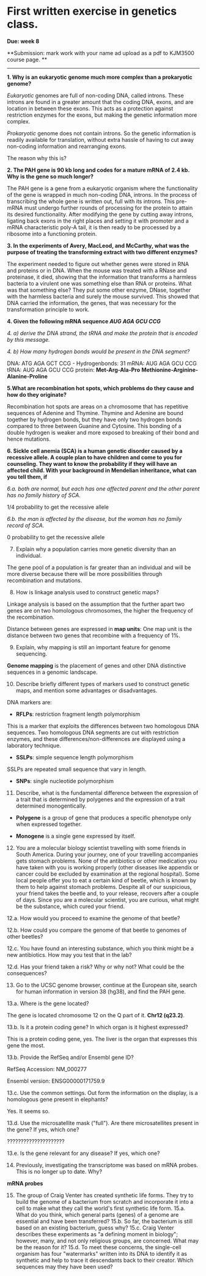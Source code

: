 # First written exercise in genetics class.

**Due: week 8**

**Submission: mark work with your name ad upload as a pdf to KJM3500 course page. **

---


**1. Why is an eukaryotic genome much more complex than a prokaryotic genome?**

*Eukaryotic* genomes are full of non-coding DNA, called introns. These introns are found in a greater amount that the coding DNA, exons, and are location in between these exons. This acts as a protection against restriction enzymes for the exons, but making the genetic information more complex.

*Prokaryotic* genome does not contain introns. So the genetic information is readily available for translation, without extra hassle of having to cut away non-coding information and rearranging exons.

The reason why this is?


**2. The PAH gene is 90 kb long and codes for a mature mRNA of 2.4 kb. Why is the gene so
much longer?**

The PAH gene is a gene from a eukaryotic organism where the functionality of the gene is wrapped in much non-coding DNA, introns. In the process of transcribing the whole gene is written out, full with its introns. This pre-mRNA must undergo further rounds of processing for the protein to attain its desired functionality. After modifying the gene by cutting away introns, ligating back exons in the right places and setting it with promoter and a mRNA characteristic poly-A tail, it is then ready to be processed by a ribosome into a functioning protein.

**3. In the experiments of Avery, MacLeod, and McCarthy, what was the purpose of treating
the transforming extract with two different enzymes?**

The experiment needed to figure out whether genes were stored in RNA and proteins or in DNA. When the mouse was treated with a RNase and proteinase, it died, showing that the information that transforms a harmless bacteria to a virulent one was something else than RNA or proteins. What was that something else? They put some other enzyme, DNase, together with the harmless bacteria and surely the mouse survived. This showed that DNA carried the information, the genes, that was necessary for the transformation principle to work.

**4. Given the following mRNA sequence _AUG AGA GCU CCG_**

*4. a) derive the DNA strand, the tRNA and make the protein that is encoded by this message.*

*4. b) How many hydrogen bonds would be present in the DNA segment?*

DNA: ATG AGA GCT CCG - Hydrogenbonds: 31
mRNA: AUG AGA GCU CCG
tRNA: AUG AGA GCU CCG
protein: **Met-Arg-Ala-Pro**
 **Methionine-Arginine-Alanine-Proline**

**5.What are recombination hot spots, which problems do they cause and how do they
originate?**

Recombination hot spots are areas on a chromosome that has repetitive sequences of Adenine and Thymine. Thymine and Adenine are bound together by hydrogen bonds, but they have only two hydrogen bonds compared to three between Guanine and Cytosine. This bonding of a double hydrogen is weaker and more exposed to breaking of their bond and hence mutations.


**6. Sickle cell anemia (SCA) is a human genetic disorder caused by a recessive allele. A couple
plan to have children and come to you for counseling. They want to know the probability if
they will have an affected child. With your background in Mendelian inheritance, what can
you tell them, if**

*6.a. both are normal, but each has one affected parent and the other parent has no family
history of SCA.*

1/4 probability to get the recessive allele


*6.b. the man is affected by the disease, but the woman has no family record of SCA.*

0 probability to get the recessive allele

7. Explain why a population carries more genetic diversity than an individual.

The gene pool of a population is far greater than an individual and will be more diverse because there will be more possibilities through recombination and mutations.

8. How is linkage analysis used to construct genetic maps?

Linkage analysis is based on the assumption that the further apart two genes are on two homologous chromosomes, the higher the frequency of the recombination.

Distance between genes are expressed in **map units**: One map unit is the distance between two genes that recombine with a frequency of 1%.

9. Explain, why mapping is still an important feature for genome sequencing.

**Genome mapping** is the placement of genes and other DNA distinctive sequences in a genomic landscape. 

10. Describe briefly different types of markers used to construct genetic maps, and mention
some advantages or disadvantages.

DNA markers are:

- **RFLPs**: restriction fragment length polymorphism

This is a marker that exploits the differences between two homologous DNA sequences. Two homologous DNA segments are cut with restriction enzymes, and these differences/non-differences are displayed using a laboratory technique.

- **SSLPs**: simple sequence length polymorphism

SSLPs are repeated small sequence that vary in length.

- **SNPs**: single nucleotide polymorphism

11. Describe, what is the fundamental difference between the expression of a trait that is
determined by polygenes and the expression of a trait determined monogentically.

- **Polygene** is a group of gene that produces a specific phenotype only when expressed together.

- **Monogene** is a single gene expressed by itself.


12. You are a molecular biology scientist travelling with some friends in South America.
During your journey, one of your travelling accompanies gets stomach problems. None of
the antibiotics or other medication you have taken with you is working properly (other
diseases like appendix or cancer could be excluded by examination at the regional hospital).
Some local people offer you to eat a certain kind of beetle, which is known by them to help
against stomach problems. Despite all of our suspicious, your friend takes the beetle and, to
your release, recovers after a couple of days. Since you are a molecular scientist, you are
curious, what might be the substance, which cured your friend.

12.a. How would you proceed to examine the genome of that beetle?



12.b. How could you compare the genome of that beetle to genomes of other beetles?



12.c. You have found an interesting substance, which you think might be a new antibiotics.
How may you test that in the lab?



12.d. Has your friend taken a risk? Why or why not? What could be the consequences?



13. Go to the UCSC genome browser, continue at the European site, search for human
information in version 38 (hg38), and find the PAH gene.

13.a. Where is the gene located?

The gene is located chromosome 12 on the Q part of it. **Chr12 (q23.2)**.

13.b. Is it a protein coding gene? In which organ is it highest expressed?

This is a protein coding gene, yes. The liver is the organ that expresses this gene the most.

13.b. Provide the RefSeq and/or Ensembl gene ID?

RefSeq Accession: NM_000277

Ensembl version: ENSG00000171759.9

13.c. Use the common settings. Out form the information on the display, is a homologous
gene present in elephants?

Yes. It seems so.


13.d. Use the microsatellite mask ("full"). Are there microsatellites present in the gene? If
yes, which one?

?????????????????????


13.e. Is the gene relevant for any disease? If yes, which one?



14. Previously, investigating the transcriptome was based on mRNA probes. This is no longer up to date. Why?

**mRNA probes**

15. The group of Craig Venter has created synthetic life forms. They try to build the genome
of a bacterium from scratch and incorporate it into a cell to make what they call the world's
first synthetic life form.
15.a. What do you think, which general parts (genes) of a genome are essential and have
been transferred?
15.b. So far, the bacterium is still based on an existing bacterium, guess why?
15.c. Craig Venter describes these experiments as "a defining moment in biology"; however,
many, and not only religious groups, are concerned. What may be the reason for it?
15.d. To meet these concerns, the single-cell organism has four "watermarks" written into its
DNA to identify it as synthetic and help to trace it descendants back to their creator. Which
sequences may they have been used?
